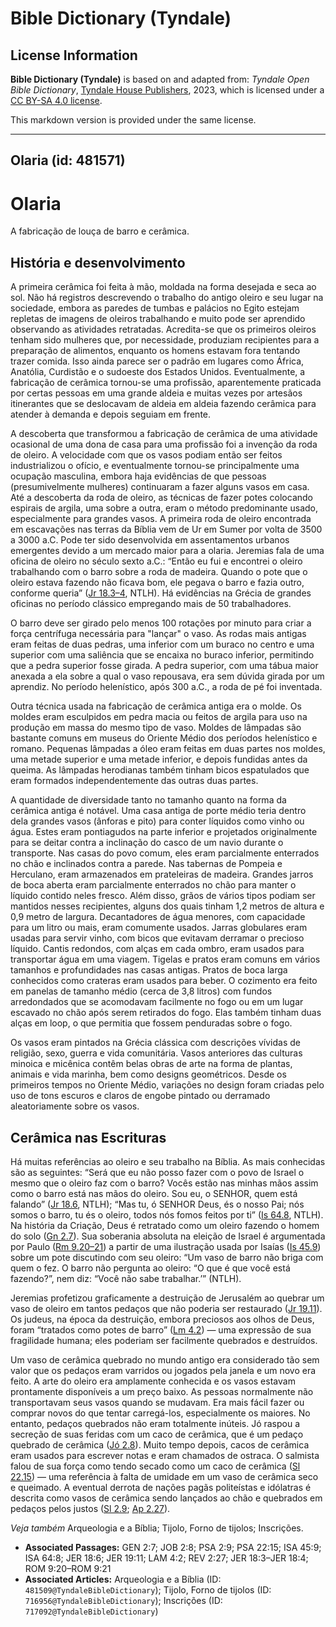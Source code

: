 # Bible Dictionary (Tyndale)

## License Information

**Bible Dictionary (Tyndale)** is based on and adapted from: _Tyndale Open Bible Dictionary_, [Tyndale House Publishers](https://tyndaleopenresources.com/), 2023, which is licensed under a [CC BY-SA 4.0 license](https://creativecommons.org/licenses/by-sa/4.0/legalcode.en).

This markdown version is provided under the same license.



--------------------------------

## Olaria (id: 481571)

Olaria
======

A fabricação de louça de barro e cerâmica.

História e desenvolvimento
--------------------------

A primeira cerâmica foi feita à mão, moldada na forma desejada e seca ao sol. Não há registros descrevendo o trabalho do antigo oleiro e seu lugar na sociedade, embora as paredes de tumbas e palácios no Egito estejam repletas de imagens de oleiros trabalhando e muito pode ser aprendido observando as atividades retratadas. Acredita\-se que os primeiros oleiros tenham sido mulheres que, por necessidade, produziam recipientes para a preparação de alimentos, enquanto os homens estavam fora tentando trazer comida. Isso ainda parece ser o padrão em lugares como África, Anatólia, Curdistão e o sudoeste dos Estados Unidos. Eventualmente, a fabricação de cerâmica tornou\-se uma profissão, aparentemente praticada por certas pessoas em uma grande aldeia e muitas vezes por artesãos itinerantes que se deslocavam de aldeia em aldeia fazendo cerâmica para atender à demanda e depois seguiam em frente.

A descoberta que transformou a fabricação de cerâmica de uma atividade ocasional de uma dona de casa para uma profissão foi a invenção da roda de oleiro. A velocidade com que os vasos podiam então ser feitos industrializou o ofício, e eventualmente tornou\-se principalmente uma ocupação masculina, embora haja evidências de que pessoas (presumivelmente mulheres) continuaram a fazer alguns vasos em casa. Até a descoberta da roda de oleiro, as técnicas de fazer potes colocando espirais de argila, uma sobre a outra, eram o método predominante usado, especialmente para grandes vasos. A primeira roda de oleiro encontrada em escavações nas terras da Bíblia vem de Ur em Sumer por volta de 3500 a 3000 a.C. Pode ter sido desenvolvida em assentamentos urbanos emergentes devido a um mercado maior para a olaria. Jeremias fala de uma oficina de oleiro no século sexto a.C.: “Então eu fui e encontrei o oleiro trabalhando com o barro sobre a roda de madeira. Quando o pote que o oleiro estava fazendo não ficava bom, ele pegava o barro e fazia outro, conforme queria” ([Jr 18\.3–4](https://ref.ly/Jer18:3-Jer18:4), NTLH). Há evidências na Grécia de grandes oficinas no período clássico empregando mais de 50 trabalhadores.

O barro deve ser girado pelo menos 100 rotações por minuto para criar a força centrífuga necessária para "lançar" o vaso. As rodas mais antigas eram feitas de duas pedras, uma inferior com um buraco no centro e uma superior com uma saliência que se encaixa no buraco inferior, permitindo que a pedra superior fosse girada. A pedra superior, com uma tábua maior anexada a ela sobre a qual o vaso repousava, era sem dúvida girada por um aprendiz. No período helenístico, após 300 a.C., a roda de pé foi inventada.

Outra técnica usada na fabricação de cerâmica antiga era o molde. Os moldes eram esculpidos em pedra macia ou feitos de argila para uso na produção em massa do mesmo tipo de vaso. Moldes de lâmpadas são bastante comuns em museus do Oriente Médio dos períodos helenístico e romano. Pequenas lâmpadas a óleo eram feitas em duas partes nos moldes, uma metade superior e uma metade inferior, e depois fundidas antes da queima. As lâmpadas herodianas também tinham bicos espatulados que eram formados independentemente das outras duas partes.

A quantidade de diversidade tanto no tamanho quanto na forma da cerâmica antiga é notável. Uma casa antiga de porte médio teria dentro dela grandes vasos (ânforas e pito) para conter líquidos como vinho ou água. Estes eram pontiagudos na parte inferior e projetados originalmente para se deitar contra a inclinação do casco de um navio durante o transporte. Nas casas do povo comum, eles eram parcialmente enterrados no chão e inclinados contra a parede. Nas tabernas de Pompeia e Herculano, eram armazenados em prateleiras de madeira. Grandes jarros de boca aberta eram parcialmente enterrados no chão para manter o líquido contido neles fresco. Além disso, grãos de vários tipos podiam ser mantidos nesses recipientes, alguns dos quais tinham 1,2 metros de altura e 0,9 metro de largura. Decantadores de água menores, com capacidade para um litro ou mais, eram comumente usados. Jarras globulares eram usadas para servir vinho, com bicos que evitavam derramar o precioso líquido. Cantis redondos, com alças em cada ombro, eram usados para transportar água em uma viagem. Tigelas e pratos eram comuns em vários tamanhos e profundidades nas casas antigas. Pratos de boca larga conhecidos como crateras eram usados para beber. O cozimento era feito em panelas de tamanho médio (cerca de 3,8 litros) com fundos arredondados que se acomodavam facilmente no fogo ou em um lugar escavado no chão após serem retirados do fogo. Elas também tinham duas alças em loop, o que permitia que fossem penduradas sobre o fogo.

Os vasos eram pintados na Grécia clássica com descrições vívidas de religião, sexo, guerra e vida comunitária. Vasos anteriores das culturas minoica e micênica contêm belas obras de arte na forma de plantas, animais e vida marinha, bem como designs geométricos. Desde os primeiros tempos no Oriente Médio, variações no design foram criadas pelo uso de tons escuros e claros de engobe pintado ou derramado aleatoriamente sobre os vasos.

Cerâmica nas Escrituras
-----------------------

Há muitas referências ao oleiro e seu trabalho na Bíblia. As mais conhecidas são as seguintes: “Será que eu não posso fazer com o povo de Israel o mesmo que o oleiro faz com o barro? Vocês estão nas minhas mãos assim como o barro está nas mãos do oleiro. Sou eu, o SENHOR, quem está falando” ([Jr 18\.6](https://ref.ly/Jer18:6), NTLH); “Mas tu, ó SENHOR Deus, és o nosso Pai; nós somos o barro, tu és o oleiro, todos nós fomos feitos por ti” ([Is 64\.8](https://ref.ly/Isa64:8), NTLH). Na história da Criação, Deus é retratado como um oleiro fazendo o homem do solo ([Gn 2\.7](https://ref.ly/Gen2:7)). Sua soberania absoluta na eleição de Israel é argumentada por Paulo ([Rm 9\.20–21](https://ref.ly/Rom9:20-Rom9:21)) a partir de uma ilustração usada por Isaías ([Is 45\.9](https://ref.ly/Isa45:9)) sobre um pote discutindo com seu oleiro: “Um vaso de barro não briga com quem o fez. O barro não pergunta ao oleiro: “O que é que você está fazendo?”, nem diz: “Você não sabe trabalhar.’” (NTLH).

Jeremias profetizou graficamente a destruição de Jerusalém ao quebrar um vaso de oleiro em tantos pedaços que não poderia ser restaurado ([Jr 19\.11](https://ref.ly/Jer19:11)). Os judeus, na época da destruição, embora preciosos aos olhos de Deus, foram “tratados como potes de barro” ([Lm 4\.2](https://ref.ly/Lam4:2)) — uma expressão de sua fragilidade humana; eles poderiam ser facilmente quebrados e destruídos.

Um vaso de cerâmica quebrado no mundo antigo era considerado tão sem valor que os pedaços eram varridos ou jogados pela janela e um novo era feito. A arte do oleiro era amplamente conhecida e os vasos estavam prontamente disponíveis a um preço baixo. As pessoas normalmente não transportavam seus vasos quando se mudavam. Era mais fácil fazer ou comprar novos do que tentar carregá\-los, especialmente os maiores. No entanto, pedaços quebrados não eram totalmente inúteis. Jó raspou a secreção de suas feridas com um caco de cerâmica, que é um pedaço quebrado de cerâmica ([Jó 2\.8](https://ref.ly/Job2:8)). Muito tempo depois, cacos de cerâmica eram usados para escrever notas e eram chamados de ostraca. O salmista falou de sua força como tendo secado como um caco de cerâmica ([Sl 22\.15](https://ref.ly/Ps22:15)) — uma referência à falta de umidade em um vaso de cerâmica seco e queimado. A eventual derrota de nações pagãs politeístas e idólatras é descrita como vasos de cerâmica sendo lançados ao chão e quebrados em pedaços pelos justos ([Sl 2\.9](https://ref.ly/Ps2:9); [Ap 2\.27](https://ref.ly/Rev2:27)).

*Veja também* Arqueologia e a Bíblia; Tijolo, Forno de tijolos; Inscrições.

* **Associated Passages:** GEN 2:7; JOB 2:8; PSA 2:9; PSA 22:15; ISA 45:9; ISA 64:8; JER 18:6; JER 19:11; LAM 4:2; REV 2:27; JER 18:3–JER 18:4; ROM 9:20–ROM 9:21
* **Associated Articles:** Arqueologia e a Bíblia (ID: `481509@TyndaleBibleDictionary`); Tijolo, Forno de tijolos (ID: `716956@TyndaleBibleDictionary`); Inscrições (ID: `717092@TyndaleBibleDictionary`)

